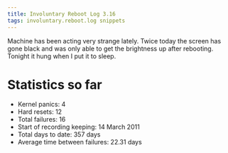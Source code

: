 ```yaml
---
title: Involuntary Reboot Log 3.16
tags: involuntary.reboot.log snippets
---
```


Machine has been acting very strange lately. Twice today the screen has gone black and was only able to get the brightness up after rebooting. Tonight it hung when I put it to sleep.

# Statistics so far

-   Kernel panics: 4
-   Hard resets: 12
-   Total failures: 16
-   Start of recording keeping: 14 March 2011
-   Total days to date: 357 days
-   Average time between failures: 22.31 days
